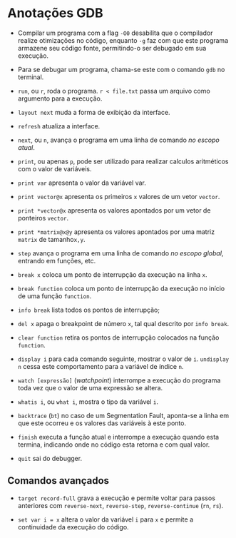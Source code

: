# Anotações GDB

- Compilar um programa com a flag `-O0` desabilita que o compilador realize otimizações no código, enquanto `-g` faz com que este programa armazene seu código fonte, permitindo-o ser debugado em sua execução.

- Para se debugar um programa, chama-se este com o comando `gdb` no terminal.

- `run`, ou `r`, roda o programa. `r < file.txt` passa um arquivo como argumento para a execução.

- `layout next` muda a forma de exibição da interface.

- `refresh` atualiza a interface.

- `next`, ou `n`, avança o programa em uma linha de comando *no escopo atual*.

- `print`, ou apenas `p`, pode ser utilizado para realizar calculos aritméticos com o valor de variáveis.

- `print var` apresenta o valor da variável var.

- `print vector@x` apresenta os primeiros `x` valores de um vetor `vector`.

- `print *vector@x` apresenta os valores apontados por um vetor de ponteiros `vector`.

- `print *matrix@x@y` apresenta os valores apontados por uma matriz `matrix` de tamanho`x,y`.

- `step` avança o programa em uma linha de comando *no escopo global*, entrando em funções, etc.

- `break x` coloca um ponto de interrupção da execução na linha `x`.

- `break function` coloca um ponto de interrupção da execução no início de uma função `function`.

- `info break` lista todos os pontos de interrupção;

- `del x` apaga o breakpoint de número `x`, tal qual descrito por `info break`.

- `clear function` retira os pontos de interrupção colocados na função `function`.

- `display i` para cada comando seguinte, mostrar o valor de `i`. `undisplay n` cessa este comportamento para a variável de índice `n`. 

- `watch [expressão]`  (*watchpoint*) interrompe a execução do programa toda vez que o valor de uma expressão se altera.

- `whatis i`, ou `what i`, mostra o tipo da variável `i`.

- `backtrace` (`bt`) no caso de um Segmentation Fault, aponta-se a linha em que este ocorreu e os valores das variáveis à este ponto.

- `finish` executa a função atual e interrompe a execução quando esta termina, indicando onde no código esta retorna e com qual valor.

- `quit` sai do debugger.

## Comandos avançados

- `target record-full` grava a execução e permite voltar para passos anteriores com `reverse-next`, `reverse-step`, `reverse-continue` (`rn`, `rs`).

- `set var i = x` altera o valor da variável `i` para `x` e permite a continuidade da execução do código.
